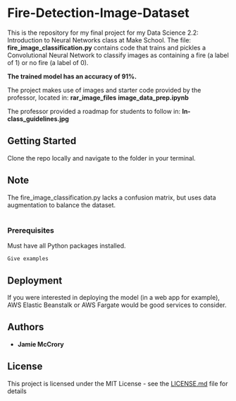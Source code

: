 # Fire-Detection-Image-Dataset

This is the repository for my final project for my Data Science 2.2: Introduction to Neural Networks class at Make School. The file: **fire_image_classification.py** contains code that trains and pickles a Convolutional Neural Network to classify images as containing a fire (a label of 1) or no fire (a label of 0).

**The trained model has an accuracy of 91%.**

The project makes use of images and starter code provided by the professor, located in:
    **rar_image_files**
    **image_data_prep.ipynb**

The professor provided a roadmap for students to follow in:
    **In-class_guidelines.jpg**

## Getting Started

Clone the repo locally and navigate to the folder in your terminal.

## Note

The fire_image_classification.py lacks a confusion matrix, but uses data augmentation to balance the dataset.

#

### Prerequisites

Must have all Python packages installed.

```
Give examples
```

## Deployment

If you were interested in deploying the model (in a web app for example), AWS Elastic Beanstalk or AWS Fargate would be good services to consider.

## Authors

* **Jamie McCrory**

## License

This project is licensed under the MIT License - see the [LICENSE.md](LICENSE.md) file for details

# 


